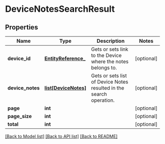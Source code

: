 # DeviceNotesSearchResult

## Properties
Name | Type | Description | Notes
------------ | ------------- | ------------- | -------------
**device_id** | [**EntityReference_**](EntityReference_.md) | Gets or sets link to the Device where the notes belongs to. | [optional] 
**device_notes** | [**list[DeviceNotes]**](DeviceNotes.md) | Gets or sets list of Device Notes resulted in the search operation. | [optional] 
**page** | **int** |  | [optional] 
**page_size** | **int** |  | [optional] 
**total** | **int** |  | [optional] 

[[Back to Model list]](../README.md#documentation-for-models) [[Back to API list]](../README.md#documentation-for-api-endpoints) [[Back to README]](../README.md)


